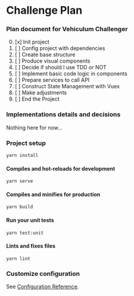 # Challenge Plan

### Plan document for Vehiculum Challenger 

0. [x] Init project
1. [ ] Config project with dependencies
2. [ ] Create base structure 
3. [ ] Produce visual components 
4. [ ] Decide if should I use TDD or NOT
5. [ ] Implement basic code logic in components
6. [ ] Prepare services to call API
7. [ ] Construct State Management with Vuex
8. [ ] Make adjustments
9. [ ] End the Project


### Implementations details and decisions

Nothing here for now...





### Project setup
```
yarn install
```

#### Compiles and hot-reloads for development
```
yarn serve
```

#### Compiles and minifies for production
```
yarn build
```

#### Run your unit tests
```
yarn test:unit
```

#### Lints and fixes files
```
yarn lint
```

### Customize configuration
See [Configuration Reference](https://cli.vuejs.org/config/).
